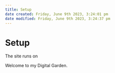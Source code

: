 ```yaml
---
title: Setup
date created: Friday, June 9th 2023, 3:24:01 pm
date modified: Friday, June 9th 2023, 3:24:37 pm
---
```

# Setup
The site runs on 

Welcome to my Digital Garden.
